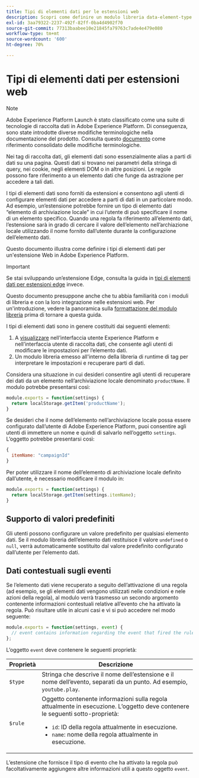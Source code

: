 ```yaml
---
title: Tipi di elementi dati per le estensioni web
description: Scopri come definire un modulo libreria data-element-type per un’estensione tag in una proprietà web.
exl-id: 3aa79322-2237-492f-82ff-0ba4d4902f70
source-git-commit: 77313baabee10e21845fa79763c7ade4e479e080
workflow-type: tm+mt
source-wordcount: '600'
ht-degree: 70%

---
```


# Tipi di elementi dati per estensioni web

>[!NOTE]
>
>Adobe Experience Platform Launch è stato classificato come una suite di tecnologie di raccolta dati in Adobe Experience Platform. Di conseguenza, sono state introdotte diverse modifiche terminologiche nella documentazione del prodotto. Consulta questo [documento](../../term-updates.md) come riferimento consolidato delle modifiche terminologiche.

Nei tag di raccolta dati, gli elementi dati sono essenzialmente alias a parti di dati su una pagina. Questi dati si trovano nei parametri della stringa di query, nei cookie, negli elementi DOM o in altre posizioni. Le regole possono fare riferimento a un elemento dati che funge da astrazione per accedere a tali dati.

I tipi di elementi dati sono forniti da estensioni e consentono agli utenti di configurare elementi dati per accedere a parti di dati in un particolare modo. Ad esempio, un’estensione potrebbe fornire un tipo di elemento dati “elemento di archiviazione locale” in cui l’utente di può specificare il nome di un elemento specifico. Quando una regola fa riferimento all’elemento dati, l’estensione sarà in grado di cercare il valore dell’elemento nell’archiazione locale utilizzando il nome fornito dall’utente durante la configurazione dell’elemento dati.

Questo documento illustra come definire i tipi di elementi dati per un&#39;estensione Web in Adobe Experience Platform.

>[!IMPORTANT]
>
>Se stai sviluppando un’estensione Edge, consulta la guida in [tipi di elementi dati per estensioni edge](../edge/data-element-types.md) invece.
>
>Questo documento presuppone anche che tu abbia familiarità con i moduli di libreria e con la loro integrazione nelle estensioni web. Per un&#39;introduzione, vedere la panoramica sulla [formattazione del modulo libreria](./format.md) prima di tornare a questa guida.

I tipi di elementi dati sono in genere costituiti dai seguenti elementi:

1. A [visualizzare](./views.md) nell’interfaccia utente Experience Platform e nell’interfaccia utente di raccolta dati, che consente agli utenti di modificare le impostazioni per l’elemento dati.
2. Un modulo libreria emesso all&#39;interno della libreria di runtime di tag per interpretare le impostazioni e recuperare parti di dati.

Considera una situazione in cui desideri consentire agli utenti di recuperare dei dati da un elemento nell’archiviazione locale denominato `productName`. Il modulo potrebbe presentarsi così:

```js
module.exports = function(settings) {
  return localStorage.getItem('productName');
}
```

Se desideri che il nome dell’elemento nell’archiviazione locale possa essere configurato dall’utente di Adobe Experience Platform, puoi consentire agli utenti di immettere un nome e quindi di salvarlo nell’oggetto `settings`. L’oggetto potrebbe presentarsi così:

```js
{
  itemName: "campaignId"
}
```

Per poter utilizzare il nome dell’elemento di archiviazione locale definito dall’utente, è necessario modificare il modulo in:

```js
module.exports = function(settings) {
  return localStorage.getItem(settings.itemName);
}
```

## Supporto di valori predefiniti

Gli utenti possono configurare un valore predefinito per qualsiasi elemento dati. Se il modulo libreria dell’elemento dati restituisce il valore `undefined` o `null`, verrà automaticamente sostituito dal valore predefinito configurato dall’utente per l’elemento dati.

## Dati contestuali sugli eventi

Se l’elemento dati viene recuperato a seguito dell’attivazione di una regola (ad esempio, se gli elementi dati vengono utilizzati nelle condizioni e nele azioni della regola), al modulo verrà trasmesso un secondo argomento contenente informazioni contestuali relative all’evento che ha attivato la regola. Può risultare utile in alcuni casi e vi si può accedere nel modo seguente:

```js
module.exports = function(settings, event) {
  // event contains information regarding the event that fired the rule
};
```

L’oggetto `event` deve contenere le seguenti proprietà:

| Proprietà | Descrizione |
| --- | --- |
| `$type` | Stringa che descrive il nome dell’estensione e il nome dell’evento, separati da un punto. Ad esempio, `youtube.play`. |
| `$rule` | Oggetto contenente informazioni sulla regola attualmente in esecuzione. L’oggetto deve contenere le seguenti sotto-proprietà:<ul><li>`id`: ID della regola attualmente in esecuzione.</li><li>`name`: nome della regola attualmente in esecuzione.</li></ul> |

L’estensione che fornisce il tipo di evento che ha attivato la regola può facoltativamente aggiungere altre informazioni utili a questo oggetto `event`.
